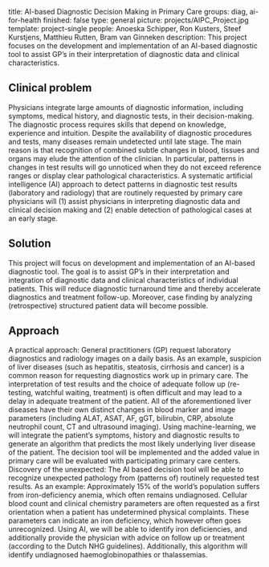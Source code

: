 title: AI-based Diagnostic Decision Making in Primary Care
groups: diag, ai-for-health
finished: false
type: general
picture: projects/AIPC_Project.jpg
template: project-single
people: Anoeska Schipper, Ron Kusters, Steef Kurstjens, Matthieu Rutten, Bram van Ginneken 
description: This project focuses on the development and implementation of an AI-based diagnostic tool to assist GP’s in their interpretation of diagnostic data and clinical characteristics.

## Clinical problem

Physicians integrate large amounts of diagnostic information, including symptoms, medical history, and diagnostic tests, in their decision-making. The diagnostic process requires skills that depend on knowledge, experience and intuition. Despite the availability of diagnostic procedures and tests, many diseases remain undetected until late stage. The main reason is that recognition of combined subtle changes in blood, tissues and organs may elude the attention of the clinician. In particular, patterns in changes in test results will go unnoticed when they do not exceed reference ranges or display clear pathological characteristics. A systematic artificial intelligence (AI) approach to detect patterns in diagnostic test results (laboratory and radiology) that are routinely requested by primary care physicians will (1) assist physicians in interpreting diagnostic data and clinical decision making and (2) enable detection of pathological cases at an early stage.

## Solution

This project will focus on development and implementation of an AI-based diagnostic tool. The goal is to assist GP’s in their interpretation and integration of diagnostic data and clinical characteristics of individual patients. This will reduce diagnostic turnaround time and thereby accelerate diagnostics and treatment follow-up. Moreover, case finding by analyzing (retrospective) structured patient data will become possible.

## Approach

A practical approach: General practitioners (GP) request laboratory diagnostics and radiology images on a daily basis. As an example, suspicion of liver diseases (such as hepatitis, steatosis, cirrhosis and cancer) is a common reason for requesting diagnostics work up in primary care. The interpretation of test results and the choice of adequate follow up (re-testing, watchful waiting, treatment) is often difficult and may lead to a delay in adequate treatment of the patient. All of the aforementioned liver diseases have their own distinct changes in blood marker and image parameters (including ALAT, ASAT, AF, gGT, bilirubin, CRP, absolute neutrophil count, CT and ultrasound imaging). Using machine-learning, we will integrate the patient’s symptoms, history and diagnostic results to generate an algorithm that predicts the most likely underlying liver disease of the patient. The decision tool will be implemented and the added value in primary care will be evaluated with participating primary care centers. Discovery of the unexpected: The AI based decision tool will be able to recognize unexpected pathology from (patterns of) routinely requested test results. As an example: Approximately 15% of the world’s population suffers from iron-deficiency anemia, which often remains undiagnosed. Cellular blood count and clinical chemistry parameters are often requested as a first orientation when a patient has undetermined physical complaints. These parameters can indicate an iron deficiency, which however often goes unrecognized. Using AI, we will be able to identify iron deficiencies, and additionally provide the physician with advice on follow up or treatment (according to the Dutch NHG guidelines). Additionally, this algorithm will identify undiagnosed haemoglobinopathies or thalassemias.
